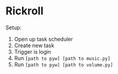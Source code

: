 # Rickroll
Setup:
1. Open up task scheduler
2. Create new task
3. Trigger is login
4. Run `[path to pyw] [path to music.py]`
5. Run `[path to pyw] [path to volume.py]`